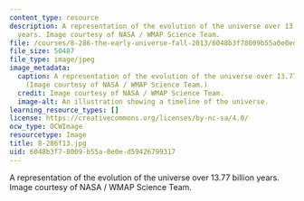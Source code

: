```yaml
---
content_type: resource
description: A representation of the evolution of the universe over 13.77 billion
  years. Image courtesy of NASA / WMAP Science Team.
file: /courses/8-286-the-early-universe-fall-2013/6048b3f78009b55a0e0ed59426799317_8-286f13.jpg
file_size: 50487
file_type: image/jpeg
image_metadata:
  caption: A representation of the evolution of the universe over 13.77 billion years.
    (Image courtesy of NASA / WMAP Science Team.)
  credit: Image courtesy of NASA / WMAP Science Team.
  image-alt: An illustration showing a timeline of the universe.
learning_resource_types: []
license: https://creativecommons.org/licenses/by-nc-sa/4.0/
ocw_type: OCWImage
resourcetype: Image
title: 8-286f13.jpg
uid: 6048b3f7-8009-b55a-0e0e-d59426799317
---
```

A representation of the evolution of the universe over 13.77 billion years. Image courtesy of NASA / WMAP Science Team.